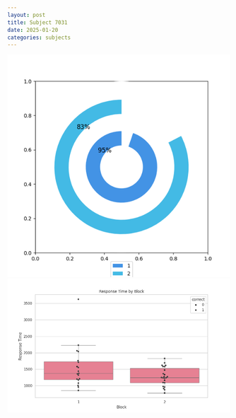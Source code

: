 ```yaml
---
layout: post
title: Subject 7031
date: 2025-01-20
categories: subjects
---
```


![](data/7031/run-33/7031__acc_test.png)
![](data/7031/run-33/7031_rt.png)

